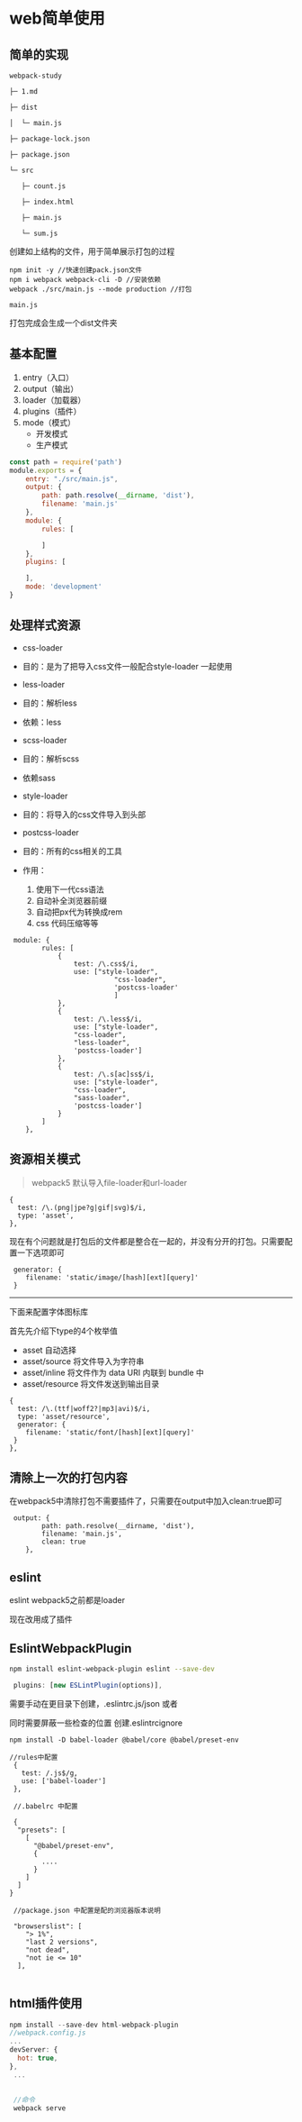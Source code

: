 # web简单使用

## 简单的实现

```
webpack-study

├─ 1.md

├─ dist

│  └─ main.js

├─ package-lock.json

├─ package.json

└─ src

   ├─ count.js

   ├─ index.html

   ├─ main.js

   └─ sum.js
```

创建如上结构的文件，用于简单展示打包的过程

```
npm init -y //快速创建pack.json文件
npm i webpack webpack-cli -D //安装依赖
webpack ./src/main.js --mode production //打包
```

```main.js```


打包完成会生成一个dist文件夹



## 基本配置

1. entry（入口）
2. output（输出）
3. loader（加载器）
4. plugins（插件）
5. mode（模式）
   + 开发模式
   + 生产模式

```javascript
const path = require('path')
module.exports = {
    entry: "./src/main.js",
    output: {
        path: path.resolve(__dirname, 'dist'),
        filename: 'main.js'
    },
    module: {
        rules: [

        ]
    },
    plugins: [

    ],
    mode: 'development'
}
```



## 处理样式资源

+  css-loader

  + 目的：是为了把导入css文件一般配合style-loader 一起使用

+  less-loader

  + 目的：解析less
  + 依赖：less

+  scss-loader

  + 目的：解析scss
  + 依赖sass

+  style-loader

  + 目的：将导入的css文件导入到头部

+  postcss-loader

  + 目的：所有的css相关的工具
  + 作用：
    1. 使用下一代css语法
    2. 自动补全浏览器前缀
    3. 自动把px代为转换成rem
    4. css 代码压缩等等

  ```
   module: {
          rules: [
              {
                  test: /\.css$/i,
                  use: ["style-loader", 
                  			"css-loader", 
                  			'postcss-loader'
                  			]
              },
              {
                  test: /\.less$/i,
                  use: ["style-loader", 
                  "css-loader", 
                  "less-loader", 
                  'postcss-loader']
              },
              {
                  test: /\.s[ac]ss$/i,
                  use: ["style-loader", 
                  "css-loader", 
                  "sass-loader",
                  'postcss-loader']
              }
          ]
      },
  ```

  ## 资源相关模式

> webpack5  默认导入file-loader和url-loader

```
{
  test: /\.(png|jpe?g|gif|svg)$/i,
  type: 'asset',
},
```

现在有个问题就是打包后的文件都是整合在一起的，并没有分开的打包。只需要配置一下选项即可

```
 generator: {
 	filename: 'static/image/[hash][ext][query]'
 }
```

---

下面来配置字体图标库

首先先介绍下type的4个枚举值

+ asset 自动选择
+ asset/source 将文件导入为字符串
+ asset/inline 将文件作为 data URI 内联到 bundle 中
+ asset/resource 将文件发送到输出目录

```
{
  test: /\.(ttf|woff2?|mp3|avi)$/i,
  type: 'asset/resource',
  generator: {
 	filename: 'static/font/[hash][ext][query]'
 }
},
```



## 清除上一次的打包内容

在webpack5中清除打包不需要插件了，只需要在output中加入clean:true即可



```
 output: {
        path: path.resolve(__dirname, 'dist'),
        filename: 'main.js',
        clean: true
    },
```

## eslint 

eslint webpack5之前都是loader

现在改用成了插件

##  EslintWebpackPlugin

```bash
npm install eslint-webpack-plugin eslint --save-dev
```

```js
 plugins: [new ESLintPlugin(options)],
```

需要手动在更目录下创建，.eslintrc.js/json 或者

同时需要屏蔽一些检查的位置 创建.eslintrcignore




```
npm install -D babel-loader @babel/core @babel/preset-env

//rules中配置
 {
   test: /.js$/g,
   use: ['babel-loader']
 },
 
 //.babelrc 中配置
 
 {
  "presets": [
    [
      "@babel/preset-env",
      {
        ....
      }
    ]
  ]
}
 
 //package.json 中配置是配的浏览器版本说明
 
 "browserslist": [
    "> 1%",
    "last 2 versions",
    "not dead",
    "not ie <= 10"
  ],
 
```

## html插件使用

```javascript
npm install --save-dev html-webpack-plugin
//webpack.config.js
...
devServer: {
  hot: true,
},
 ...
 
 
 //命令
 webpack serve
```







  
